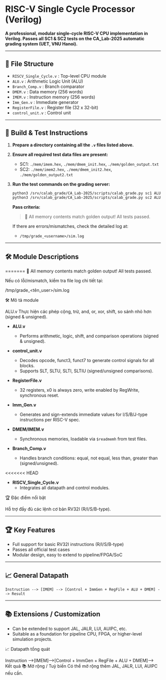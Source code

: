 # RISC-V Single Cycle Processor (Verilog)

**A professional, modular single-cycle RISC-V CPU implementation in Verilog. Passes all SC1 & SC2 tests on the CA_Lab-2025 automatic grading system (UET, VNU Hanoi).**

---

## 📁 File Structure

- `RISCV_Single_Cycle.v` : Top-level CPU module
- `ALU.v`                : Arithmetic Logic Unit (ALU)
- `Branch_Comp.v`        : Branch comparator
- `DMEM.v`               : Data memory (256 words)
- `IMEM.v`               : Instruction memory (256 words)
- `Imm_Gen.v`            : Immediate generator
- `RegisterFile.v`       : Register file (32 x 32-bit)
- `control_unit.v`       : Control unit

---

## 🚀 Build & Test Instructions

1. **Prepare a directory containing all the `.v` files listed above.**

2. **Ensure all required test data files are present:**
   - SC1: `./mem/imem.hex`, `./mem/dmem_init.hex`, `./mem/golden_output.txt`
   - SC2: `./mem/imem2.hex`, `./mem/dmem_init2.hex`, `./mem/golden_output2.txt`

3. **Run the test commands on the grading server:**

   ```bash
   python3 /srv/calab_grade/CA_Lab-2025/scripts/calab_grade.py sc1 ALU.v Branch_Comp.v DMEM.v IMEM.v Imm_Gen.v RISCV_Single_Cycle.v RegisterFile.v control_unit.v
   python3 /srv/calab_grade/CA_Lab-2025/scripts/calab_grade.py sc2 ALU.v Branch_Comp.v DMEM.v IMEM.v Imm_Gen.v RISCV_Single_Cycle.v RegisterFile.v control_unit.v
   ```

   **Pass criteria:**
   > 🎉 All memory contents match golden output! All tests passed.

   If there are errors/mismatches, check the detailed log at:
   - `/tmp/grade_<username>/sim.log`

---

## 🛠️ Module Descriptions
=======
🎉 All memory contents match golden output! All tests passed.

Nếu có lỗi/mismatch, kiểm tra file log chi tiết tại:

/tmp/grade_<tên_user>/sim.log

🛠️ Mô tả module

ALU.v
Thực hiện các phép cộng, trừ, and, or, xor, shift, so sánh nhỏ hơn (signed & unsigned).

- **ALU.v**
  - Performs arithmetic, logic, shift, and comparison operations (signed & unsigned).

- **control_unit.v**
  - Decodes opcode, funct3, funct7 to generate control signals for all blocks.
  - Supports SLT, SLTU, SLTI, SLTIU (signed/unsigned comparisons).

- **RegisterFile.v**
  - 32 registers, x0 is always zero, write enabled by RegWrite, synchronous reset.

- **Imm_Gen.v**
  - Generates and sign-extends immediate values for I/S/B/J-type instructions per RISC-V spec.

- **DMEM/IMEM.v**
  - Synchronous memories, loadable via `$readmemh` from test files.

- **Branch_Comp.v**
  - Handles branch conditions: equal, not equal, less than, greater than (signed/unsigned).

<<<<<<< HEAD
- **RISCV_Single_Cycle.v**
  - Integrates all datapath and control modules.

🏆 Đặc điểm nổi bật

Hỗ trợ đầy đủ các lệnh cơ bản RV32I (R/I/S/B-type).

---

## 🏆 Key Features

- Full support for basic RV32I instructions (R/I/S/B-type)
- Passes all official test cases
- Modular design, easy to extend to pipeline/FPGA/SoC

---

## 📈 General Datapath

```
Instruction --> [IMEM] --> [Control + ImmGen + RegFile + ALU + DMEM] --> Result
```

---

## 📚 Extensions / Customization

- Can be extended to support JAL, JALR, LUI, AUIPC, etc.
- Suitable as a foundation for pipeline CPU, FPGA, or higher-level simulation projects.

📈 Datapath tổng quát


Instruction -->[IMEM]-->[Control + ImmGen + RegFile + ALU + DMEM]--> Kết quả
📚 Mở rộng / Tuỳ biến
Có thể mở rộng thêm JAL, JALR, LUI, AUIPC nếu cần.


